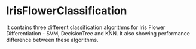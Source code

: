 # IrisFlowerClassification
It contains three different classification algorithms for Iris Flower Differentiation - SVM, DecisionTree and KNN.
It also showing performance difference between these algorithms. 
